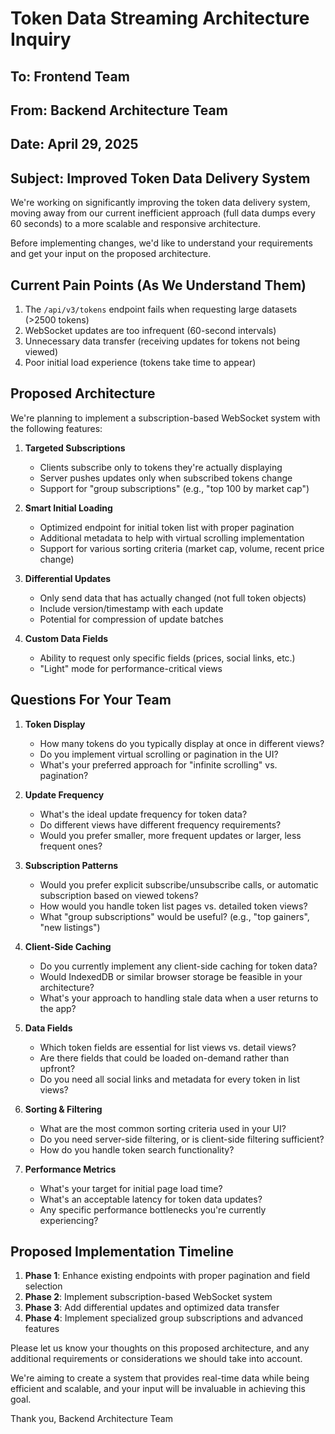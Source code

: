 # Token Data Streaming Architecture Inquiry

## To: Frontend Team
## From: Backend Architecture Team
## Date: April 29, 2025
## Subject: Improved Token Data Delivery System

We're working on significantly improving the token data delivery system, moving away from our current inefficient approach (full data dumps every 60 seconds) to a more scalable and responsive architecture.

Before implementing changes, we'd like to understand your requirements and get your input on the proposed architecture.

## Current Pain Points (As We Understand Them)

1. The `/api/v3/tokens` endpoint fails when requesting large datasets (>2500 tokens)
2. WebSocket updates are too infrequent (60-second intervals)
3. Unnecessary data transfer (receiving updates for tokens not being viewed)
4. Poor initial load experience (tokens take time to appear)

## Proposed Architecture

We're planning to implement a subscription-based WebSocket system with the following features:

1. **Targeted Subscriptions**
   - Clients subscribe only to tokens they're actually displaying
   - Server pushes updates only when subscribed tokens change
   - Support for "group subscriptions" (e.g., "top 100 by market cap")

2. **Smart Initial Loading**
   - Optimized endpoint for initial token list with proper pagination
   - Additional metadata to help with virtual scrolling implementation
   - Support for various sorting criteria (market cap, volume, recent price change)

3. **Differential Updates**
   - Only send data that has actually changed (not full token objects)
   - Include version/timestamp with each update
   - Potential for compression of update batches

4. **Custom Data Fields**
   - Ability to request only specific fields (prices, social links, etc.)
   - "Light" mode for performance-critical views

## Questions For Your Team

1. **Token Display**
   - How many tokens do you typically display at once in different views?
   - Do you implement virtual scrolling or pagination in the UI?
   - What's your preferred approach for "infinite scrolling" vs. pagination?

2. **Update Frequency**
   - What's the ideal update frequency for token data?
   - Do different views have different frequency requirements?
   - Would you prefer smaller, more frequent updates or larger, less frequent ones?

3. **Subscription Patterns**
   - Would you prefer explicit subscribe/unsubscribe calls, or automatic subscription based on viewed tokens?
   - How would you handle token list pages vs. detailed token views?
   - What "group subscriptions" would be useful? (e.g., "top gainers", "new listings")

4. **Client-Side Caching**
   - Do you currently implement any client-side caching for token data?
   - Would IndexedDB or similar browser storage be feasible in your architecture?
   - What's your approach to handling stale data when a user returns to the app?

5. **Data Fields**
   - Which token fields are essential for list views vs. detail views?
   - Are there fields that could be loaded on-demand rather than upfront?
   - Do you need all social links and metadata for every token in list views?

6. **Sorting & Filtering**
   - What are the most common sorting criteria used in your UI?
   - Do you need server-side filtering, or is client-side filtering sufficient?
   - How do you handle token search functionality?

7. **Performance Metrics**
   - What's your target for initial page load time?
   - What's an acceptable latency for token data updates?
   - Any specific performance bottlenecks you're currently experiencing?

## Proposed Implementation Timeline

1. **Phase 1**: Enhance existing endpoints with proper pagination and field selection
2. **Phase 2**: Implement subscription-based WebSocket system
3. **Phase 3**: Add differential updates and optimized data transfer
4. **Phase 4**: Implement specialized group subscriptions and advanced features

Please let us know your thoughts on this proposed architecture, and any additional requirements or considerations we should take into account.

We're aiming to create a system that provides real-time data while being efficient and scalable, and your input will be invaluable in achieving this goal.

Thank you,
Backend Architecture Team